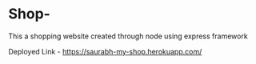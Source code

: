 # Shop-
This a shopping website created through node using express framework

Deployed Link - https://saurabh-my-shop.herokuapp.com/

